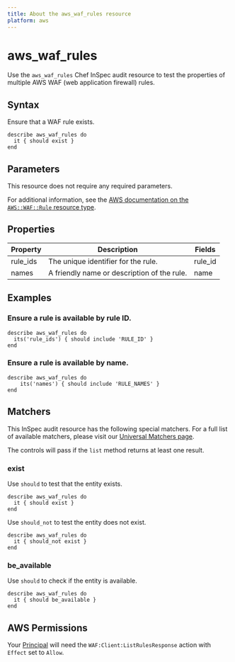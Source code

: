 ```yaml
---
title: About the aws_waf_rules resource
platform: aws
---
```


# aws_waf_rules

Use the `aws_waf_rules` Chef InSpec audit resource to test the properties of multiple AWS WAF (web application firewall) rules.

## Syntax

Ensure that a WAF rule exists.

    describe aws_waf_rules do
      it { should exist }
    end

## Parameters

This resource does not require any required parameters.

For additional information, see the [AWS documentation on the `AWS::WAF::Rule` resource type](https://docs.aws.amazon.com/AWSCloudFormation/latest/UserGuide/aws-resource-waf-rule.html).

## Properties

| Property | Description | Fields | 
| --- | --- | --- |
| rule_ids | The unique identifier for the rule. | rule_id |
| names | A friendly name or description of the rule. | name |

## Examples

### Ensure a rule is available by rule ID.

    describe aws_waf_rules do
      its('rule_ids') { should include 'RULE_ID' }
    end

### Ensure a rule is available by name.

    describe aws_waf_rules do
        its('names') { should include 'RULE_NAMES' }
    end

## Matchers

This InSpec audit resource has the following special matchers. For a full list of available matchers, please visit our [Universal Matchers page](https://www.inspec.io/docs/reference/matchers/).

The controls will pass if the `list` method returns at least one result.

### exist

Use `should` to test that the entity exists.

    describe aws_waf_rules do
      it { should exist }
    end

Use `should_not` to test the entity does not exist.

    describe aws_waf_rules do
      it { should_not exist }
    end

### be_available

Use `should` to check if the entity is available.

    describe aws_waf_rules do
      it { should be_available }
    end

## AWS Permissions

Your [Principal](https://docs.aws.amazon.com/IAM/latest/UserGuide/intro-structure.html#intro-structure-principal) will need the `WAF:Client:ListRulesResponse` action with `Effect` set to `Allow`.
